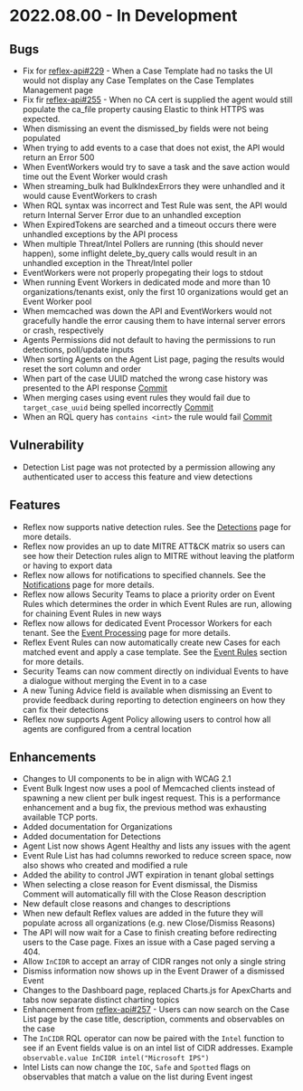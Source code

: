 # 2022.08.00 - In Development

## Bugs

- Fix for [reflex-api#229](https://github.com/reflexsoar/reflex-api/issues/229) - When a Case Template had no tasks the UI would not display any Case Templates on the Case Templates Management page 
- Fix fir [reflex-api#255](https://github.com/reflexsoar/reflex-api/issues/255) - When no CA cert is supplied the agent would still populate the ca_file property causing Elastic to think HTTPS was expected.
- When dismissing an event the dismissed_by fields were not being populated
- When trying to add events to a case that does not exist, the API would return an Error 500
- When EventWorkers would try to save a task and the save action would time out the Event Worker would crash
- When streaming_bulk had BulkIndexErrors they were unhandled and it would cause EventWorkers to crash
- When RQL syntax was incorrect and Test Rule was sent, the API would return Internal Server Error due to an unhandled exception
- When ExpiredTokens are searched and a timeout occurs there were unhandled exceptions by the API process
- When multiple Threat/Intel Pollers are running (this should never happen), some inflight delete_by_query calls would result in an unhandled exception in the Threat/Intel poller
- EventWorkers were not properly propegating their logs to stdout
- When running Event Workers in dedicated mode and more than 10 organizations/tenants exist, only the first 10 organizations would get an Event Worker pool
- When memcached was down the API and EventWorkers would not gracefully handle the error causing them to have internal server errors or crash, respectively
- Agents Permissions did not default to having the permissions to run detections, poll/update inputs
- When sorting Agents on the Agent List page, paging the results would reset the sort column and order
- When part of the case UUID matched the wrong case history was presented to the API response [Commit](https://github.com/reflexsoar/reflex-api/pull/311/commits/175043cee2e4d1b42b771ca3936398c2c7df0934)
- When merging cases using event rules they would fail due to `target_case_uuid` being spelled incorrectly [Commit](https://github.com/reflexsoar/reflex-api/pull/311/commits/108fb646314209eb476468c0e0999223cc31f127)
- When an RQL query has `contains <int>` the rule would fail [Commit](https://github.com/reflexsoar/reflex-api/pull/311/commits/3944015c6592584e97ad08bac7957f7afb56ef98)

## Vulnerability

- Detection List page was not protected by a permission allowing any authenticated user to access this feature and view detections

## Features

- Reflex now supports native detection rules.  See the [Detections](../../detections/) page for more details.
- Reflex now provides an up to date MITRE ATT&CK matrix so users can see how their Detection rules align to MITRE without leaving the platform or having to export data
- Reflex now allows for notifications to specified channels.  See the [Notifications](../../notifications/) page for more details.
- Reflex now allows Security Teams to place a priority order on Event Rules which determines the order in which Event Rules are run, allowing for chaining Event Rules in new ways
- Reflex now allows for dedicated Event Processor Workers for each tenant.  See the [Event Processing](../../events/processing/) page for more details.
- Reflex Event Rules can now automatically create new Cases for each matched event and apply a case template.  See the [Event Rules](../../event-rules/) section for more details.
- Security Teams can now comment directly on individual Events to have a dialogue without merging the Event in to a case
- A new Tuning Advice field is available when dismissing an Event to provide feedback during reporting to detection engineers on how they can fix their detections
- Reflex now supports Agent Policy allowing users to control how all agents are configured from a central location


## Enhancements

- Changes to UI components to be in align with WCAG 2.1
- Event Bulk Ingest now uses a pool of Memcached clients instead of spawning a new client per bulk ingest request.  This is a performance enhancement and a bug fix, the previous method was exhausting available TCP ports.
- Added documentation for Organizations
- Added documentation for Detections
- Agent List now shows Agent Healthy and lists any issues with the agent
- Event Rule List has had columns reworked to reduce screen space, now also shows who created and modified a rule
- Added the ability to control JWT expiration in tenant global settings
- When selecting a close reason for Event dismissal, the Dismiss Comment will automatically fill with the Close Reason description
- New default close reasons and changes to descriptions
- When new default Reflex values are added in the future they will populate across all organizations (e.g. new Close/Dismiss Reasons)
- The API will now wait for a Case to finish creating before redirecting users to the Case page.  Fixes an issue with a Case paged serving a 404.
- Allow `InCIDR` to accept an array of CIDR ranges not only a single string
- Dismiss information now shows up in the Event Drawer of a dismissed Event
- Changes to the Dashboard page, replaced Charts.js for ApexCharts and tabs now separate distinct charting topics
- Enhancement from [reflex-api#257](https://github.com/reflexsoar/reflex-api/issues/257) - Users can now search on the Case List page by the case title, description, comments and observables on the case
- The `InCIDR` RQL operator can now be paired with the `Intel` function to see if an Event fields value is on an intel list of CIDR addresses.  Example `observable.value InCIDR intel("Microsoft IPS")`
- Intel Lists can now change the `IOC`, `Safe` and `Spotted` flags on observables that match a value on the list during Event ingest